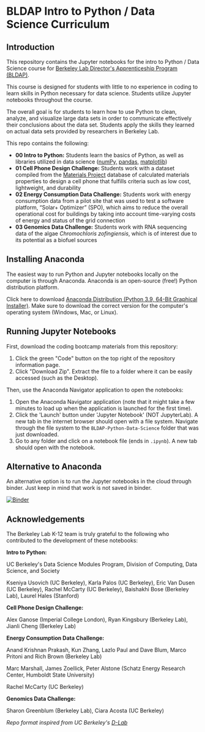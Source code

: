 # BLDAP Intro to Python / Data Science Curriculum

## Introduction

This repository contains the Jupyter notebooks for the intro to Python / Data Science course for [Berkeley Lab Director's Apprenticeship Program (BLDAP)](https://k12education.lbl.gov/programs/high-school/BLDAP).

This course is designed for students with little to no experience in coding to learn skills in Python necessary for data science. Students utilize Jupyter notebooks throughout the course.

The overall goal is for students to learn how to use Python to clean, analyze, and visualize large data sets in order to communicate effectively their conclusions about the data set. Students apply the skills they learned on actual data sets provided by researchers in Berkeley Lab.

This repo contains the following:

- **00 Intro to Python:** Students learn the basics of Python, as well as libraries utilized in data science ([numPy,](https://numpy.org/) [pandas,](https://pandas.pydata.org/) [matplotlib](https://matplotlib.org/))
- **01 Cell Phone Design Challenge:** Students work with a dataset compiled from the [Materials Project](https://materialsproject.org/) database of calculated materials properties to design a cell phone that fulfills criteria such as low cost, lightweight, and durability
- **02 Energy Consumption Data Challenge:** Students work with energy consumption data from a pilot site that was used to test a software platform, “Solar+ Optimizer” (SPO), which aims to reduce the overall operational cost for buildings by taking into account time-varying costs of energy and status of the grid connection
- **03 Genomics Data Challenge:** Students work with RNA sequencing data of the algae *Chromochloris zofingiensis*, which is of interest due to its potential as a biofuel sources


## Installing Anaconda

The easiest way to run Python and Jupyter notebooks locally on the computer is through Anaconda. Anaconda is an open-source (free!) Python distribution platform.

Click here to download [Anaconda Distribution (Python 3.9, 64-Bit Graphical Installer)](https://www.anaconda.com/products/distribution). Make sure to download the correct version for the computer's operating system (Windows, Mac, or Linux).

## Running Jupyter Notebooks

First, download the coding bootcamp materials from this repository:

1. Click the green "Code" button on the top right of the repository information page.
2. Click "Download Zip". Extract the file to a folder where it can be easily accessed (such as the Desktop).

Then, use the Anaconda Navigator application to open the notebooks:

1. Open the Anaconda Navigator application (note that it might take a few minutes to load up when the application is launched for the first time).
2. Click the 'Launch' button under 'Jupyter Notebook' (NOT JupyterLab). A new tab in the internet browser should open with a file system. Navigate through the file system to the `BLDAP-Python-Data-Science` folder that was just downloaded.
3. Go to any folder and click on a notebook file (ends in `.ipynb`). A new tab should open with the notebook.

## Alternative to Anaconda

An alternative option is to run the Jupyter notebooks in the cloud through binder. Just keep in mind that work is not saved in binder.

[![Binder](https://mybinder.org/badge_logo.svg)](https://mybinder.org/v2/gh/LBNLnext/EinR-Coding-Bootcamp/HEAD?urlpath=tree)

## Acknowledgements

The Berkeley Lab K-12 team is truly grateful to the following who contributed to the development of these notebooks:

**Intro to Python:**

UC Berkeley's Data Science Modules Program, Division of Computing, Data Science, and Society

Kseniya Usovich (UC Berkeley), Karla Palos (UC Berkeley), Eric Van Dusen (UC Berkeley), Rachel McCarty (UC Berkeley), Baishakhi Bose (Berkeley Lab), Laurel Hales (Stanford)

**Cell Phone Design Challenge:**

Alex Ganose (Imperial College London), Ryan Kingsbury (Berkeley Lab), Jianli Cheng (Berkeley Lab)

**Energy Consumption Data Challenge:**

Anand Krishnan Prakash, Kun Zhang, Lazlo Paul and Dave Blum, Marco Pritoni and Rich Brown (Berkeley Lab)

Marc Marshall, James Zoellick, Peter Alstone (Schatz Energy Research Center, Humboldt State University)

Rachel McCarty (UC Berkeley)

**Genomics Data Challenge:**

Sharon Greenblum (Berkeley Lab), Ciara Acosta (UC Berkeley)

*Repo format inspired from UC Berkeley's [D-Lab](https://github.com/dlab-berkeley)*